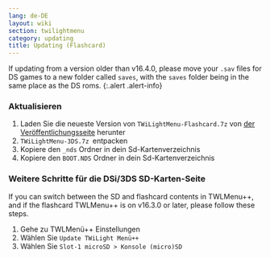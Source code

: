```yaml
---
lang: de-DE
layout: wiki
section: twilightmenu
category: updating
title: Updating (Flashcard)
---
```


If updating from a version older than v16.4.0, please move your `.sav` files for DS games to a new folder called `saves`, with the `saves` folder being in the same place as the DS roms.
{:.alert .alert-info}

### Aktualisieren
1. Laden Sie die neueste Version von `TWiLightMenu-Flashcard.7z` von [der Veröffentlichungsseite](https://github.com/DS-Homebrew/TWiLightMenu/releases) herunter
1. `TWiLightMenu-3DS.7z `entpacken
1. Kopiere den `_nds` Ordner in dein Sd-Kartenverzeichnis
1. Kopiere den `BOOT.NDS` Ordner in dein Sd-Kartenverzeichnis

### Weitere Schritte für die DSi/3DS SD-Karten-Seite

If you can switch between the SD and flashcard contents in TWLMenu++, and if the flashcard TWLMenu++ is on v16.3.0 or later, please follow these steps.

1. Gehe zu TWLMenü++ Einstellungen
1. Wählen Sie `Update TWiLight Menü++`
1. Wählen Sie `Slot-1 microSD > Konsole (micro)SD`

